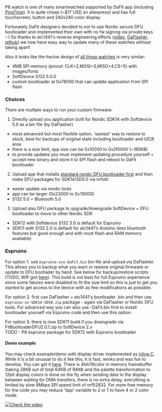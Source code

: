 P8 watch is one of many smartwatched supported by DaFit app (including [PineTime](https://www.pine64.org/pinetime/)). It is quite cheap (~$17 USD on aliexpress) and has full touchscreen, button and 240x240 color display.

Fortunately DaFit designers decided to not to use Nordic secure DFU bootloader and implemented their own with no fw signing via private keys :-) So thanks to atc1441's reverse engineering efforts ([video](https://youtu.be/gUVEz-pxhgg), [DaFlasher](https://play.google.com/store/apps/details?id=com.atcnetz.paatc.patc), [github](https://github.com/atc1441/DaFlasherFiles))
we now have easy way to update many of these watches without taking apart!

Also it looks like the hw/sw design of [all those watches](https://gist.github.com/atc1441/d0a3c1f5ee69ab901bccba4eb47a6e4e) is very similar:
- 4MB SPI memory (pinout: CLK=2,MOSI=3,MISO=4,CS=5) with images/fonts 
- SoftDevice S132 5.0.0
- custom bootloader at 0x78000 that can update application from SPI flash

### Choices

There are multiple ways to run your custom firmware:

1. Directly upload you application built for Nordic SDK14 with Softdevice 5.0 as a bin file (by DaFlasher)
  * most advanced but most flexible option, 'easiest' way to restore to stock, best for backups of original state including bootloader and UICR area
  * there is a size limit, app size can be 0x10000 to 0x2f0000 (~185KB)
  * to provide updates you must implement updating procedure yourself = accept new binary and store it to SPI flash and reboot to DaFit bootloader
2. Upload app that installs [standard nordic DFU bootloader first](https://github.com/atc1441/DaFlasherFiles#dafitbootloader23hackedbin) and then make DFU packages for SDK14/SD5.0 via nrfutil
  * easier update via nordic tools
  * app can be larger (0x23000 to 0x78000)
  * S132 5.0 = Bluetooth 5.0
3. Upload also DFU package to upgrade/downgrade SoftDevice + DFU bootloader to move to other Nordic SDK
  * SDK12 with Softdevice S132 3.0 is default for Espruino
  * SDK11 with S132 2.0 is default for atc1441's Arduino (less bluetooth features but good enough and with most flash and RAM memory available)
  
  
### Espruino

For option 1. use `espruino-xxx-DaFit.bin` bin file and upload via DaFlasher. This allows you to backup what you want or
restore original firmware or update to DFU bootlader by hand. See below for backup/restore scripts (TODO, WIP gist [here](https://gist.github.com/fanoush/c65d0de750a87262fcdd1d91d2cdd43d)). This build is not best for full Espruino experience since some fatures were disabled to fit the size limit so this is just to get you started to get access to the device with as few modifications as possible.

For option 2. first use DaFlasher + atc1441's bootloader .bin and then use `espruino-xx-SDK14-SD50.zip` package - again via
DaFlasher or Nordic DFU tools. For advanced way you can also use -DaFit.bin first to install bootloader yourself via Espruino code and then use this option.

For option 3. there is now SDK11 build if you downgrade via FitBootloaderDFU2.0.1.zip to SoftDevice 2.x  
TODO - P8 espruino package for SDK12 with Espruino bootloader

#### Demo example

You may check example/demo with display driver implemented as [inline C](https://www.espruino.com/InlineC). While it is a bit unusual to do it like this, it is fast, works and was fun to develop. You can get it [here](https://gist.github.com/fanoush/3dede6a16cef85fbf55f9d925521e4a0). There is 4bit/16color in memory framebuffer (taking 28KB out of total 64KB of RAM) and the palette transformation to 12bit display colors is done on the fly when sending data to the display between waiting for DMA transfers, there is no extra delay, everything is limited by slow 8Mbps SPI speed limit of nrf52832. For more free memory for the code you may reduce 'bpp' variable to 2 or 1 to have 4 or 2 color mode.

[![Check the video](https://img.youtube.com/vi/PgB1PQA5_OQ/0.jpg)](https://www.youtube.com/watch?v=PgB1PQA5_OQ)
